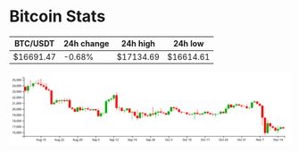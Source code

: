 # Bitcoin Stats

BTC/USDT|24h change|24h high|24h low|
|---|---|---|---|
|$16691.47|-0.68%|$17134.69|$16614.61|

<img src="./chart.svg">
